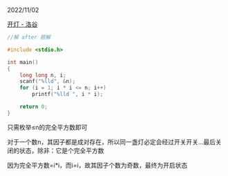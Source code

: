 2022/11/02

[开灯 - 洛谷](https://www.luogu.com.cn/problem/P1876)

```c
//解 after 题解

#include <stdio.h>

int main()
{
	long long n, i;
	scanf("%lld", &n);
	for (i = 1; i * i <= n; i++)
		printf("%lld ", i * i);

	return 0;
}
```

只需枚举≤n的完全平方数即可

对于一个数n，其因子都是成对存在，所以同一盏灯必定会经过开关开关...最后关闭的状态，除非：它是个完全平方数

因为完全平方数=i\*i，而i=i，故其因子个数为奇数，最终为开启状态